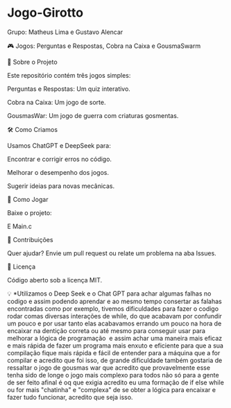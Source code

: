 # Jogo-Girotto
Grupo: Matheus Lima e Gustavo Alencar

🎮 Jogos: Perguntas e Respostas, Cobra na Caixa e GousmaSwarm

📌 Sobre o Projeto

Este repositório contém três jogos simples:

Perguntas e Respostas: Um quiz interativo.

Cobra na Caixa: Um jogo de sorte.

GousmasWar: Um jogo de guerra com criaturas gosmentas.

🛠️ Como Criamos

Usamos ChatGPT e DeepSeek para:

Encontrar e corrigir erros no código.

Melhorar o desempenho dos jogos.

Sugerir ideias para novas mecânicas.

🚀 Como Jogar

Baixe o projeto:

E Main.c

🤝 Contribuições

Quer ajudar? Envie um pull request ou relate um problema na aba Issues.

📜 Licença

Código aberto sob a licença MIT.

💡 *Utilizamos o Deep Seek e o Chat GPT para achar algumas falhas no codigo e assim podendo aprendar e ao mesmo tempo consertar as falahas encontradas como por exemplo, tivemos dificuldades para fazer o codigo rodar comas diversas interações de while, do que acabavam por confundir um pouco e por usar tanto elas acabavamos errando um pouco na hora de encaixar na dentição correta ou até mesmo para conseguir usar para melhorar a lógica de programação  e assim achar uma maneira mais eficaz e mais rápida de fazer um programa mais enxuto e eficiente para que a sua compilação fique mais rápida e fácil de entender para a máquina que a for compilar e acredito que foi isso, de grande dificuldade também gostaria de ressaltar o jogo de gousmas war que acredito que provavelmente esse tenha sido de longe o jogo mais complexo para todos não só para a gente de ser feito afinal é oq que exigia acredito eu uma formação de if else while ou for mais "chatinha" e "complexa" de se obter a lógica para encaixar e fazer tudo funcionar, acredito que seja isso.
